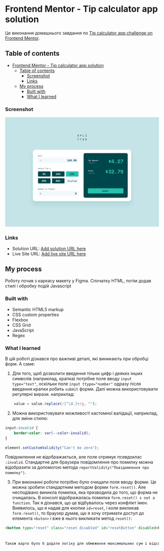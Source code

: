 # Frontend Mentor - Tip calculator app solution


Це виконання домашнього завдання по [Tip calculator app challenge on Frontend Mentor](https://www.frontendmentor.io/challenges/tip-calculator-app-ugJNGbJUX).


## Table of contents

- [Frontend Mentor - Tip calculator app solution](#frontend-mentor---tip-calculator-app-solution)
  - [Table of contents](#table-of-contents)
    - [Screenshot](#screenshot)
    - [Links](#links)
  - [My process](#my-process)
    - [Built with](#built-with)
    - [What I learned](#what-i-learned)


### Screenshot

![](./design/desktop-design-completed.jpg)

### Links

- Solution URL: [Add solution URL here](https://your-solution-url.com)
- Live Site URL: [Add live site URL here](https://your-live-site-url.com)

## My process

Роботу почав з каркасу макету у Figma. Спочатку HTML, потім додав стилі і обробку подій Javascript

### Built with

- Semantic HTML5 markup
- CSS custom properties
- Flexbox
- CSS Grid
- JavaScript
- Regex


### What I learned

В цій роботі дізнався про важливі деталі,  які виникають при обробці форм. А саме:

1. Для того, щоб дозволити введення тільки цифр і деяких інших символів (наприклад, крапка) потрібне поле вводу `input type="text"`, оскільки поле `input ttype="number"` одразу після введення крапки робить `submit`  форми. Далі можна використовувати регулярні вирази. наприклад:
```js
    value = value.replace(/[^\d.]+/g, "");
```
2. Можна використовувати можливості кастомної валідації, наприклад, для зміни стилю:

```css
input:invalid {
    border-color: var(--color-invalid);
}
```
```js
element.setCustomValidity("Can't be zero");
```
Повідомлення не відображається, але поле отримує псевдоклас `:invalid`. Стандартне для браузера повідомлення про помилку можна відобразити за допомогою метода `reportValidity("Повідомлення про помилку")`.

3. При виконанні роботи потрібно було очищати поля вводу форми. Це можна зробити стандартним методом форми `form.reset()`. Але несподівано виникла помилка, яка призводила до того, що форма не очищалась. В консолі відображалась помилка `form.reset() s not a function`. Так я дізнався, що це відбувалось через конфлікт імен. Виявилось, що я надав для кнопки `id=reset`, і коли викликав `form.reset()`, то браузер думав, що я хочу отримати доступ до елемента `<buton>` і вже в нього викликати метод `reset()`:
```html
<button type="reset" class="reset disabled" id="resetButton" disabled>Reset</button>


Також варто було б додати логіку для обмеження максимальних сум і відсотків.

